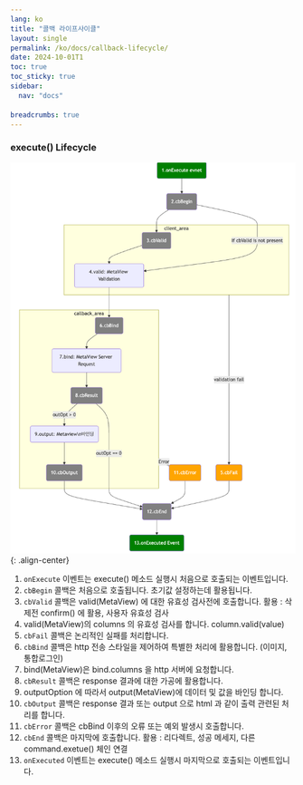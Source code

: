 ```yaml
---
lang: ko
title: "콜백 라이프사이클"
layout: single
permalink: /ko/docs/callback-lifecycle/
date: 2024-10-01T1
toc: true
toc_sticky: true
sidebar:
  nav: "docs"

breadcrumbs: true
---
```


### execute() Lifecycle

![image-center](/assets/images/cb-diagram-2024-08-16-010115.png){: .align-center}

1. `onExecute` 이벤트는 execute() 메소드 실행시 처음으로 호출되는 이벤트입니다.
2. `cbBegin` 콜백은 처음으로 호출됩니다. 초기값 설정하는데 활용됩니다.
3. `cbValid` 콜백은 valid(MetaView) 에 대한 유효성 검사전에 호출합니다. 
   활용 : 삭제전 confirm() 에 활용, 사용자 유효성 검사
4.  valid(MetaView)의 columns 의 유효성 검사를 합니다. column.valid(value)
5.  `cbFail` 콜백은 논리적인 실패를 처리합니다.
6. `cbBind` 콜백은 http 전송 스타일을 제어하여 특별한 처리에 활용합니다. (이미지, 통합로그인)
7. bind(MetaView)은 bind.columns 을 http 서버에 요청합니다.
8. `cbResult` 콜백은 response 결과에 대한 가공에 활용합니다.
9. outputOption 에 따라서 output(MetaView)에 데이터 및 값을 바인딩 합니다.
10. `cbOutput` 콜백은 response 결과 또는 output 으로 html 과 같이 출력 관련된 처리를 합니다.
11. `cbError` 콜백은 cbBind 이후의 오류 또는 예외 발생시 호출합니다.
12. `cbEnd` 콜백은 마지막에 호출합니다.
    활용 : 리다렉트, 성공 메세지, 다른 command.exetue() 체인 연결
13. `onExecuted` 이벤트는 execute() 메소드 실행시 마지막으로 호출되는 이벤트입니다.